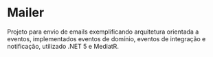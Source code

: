 # Mailer
Projeto para envio de emails exemplificando arquitetura orientada a eventos, implementados eventos de domínio, eventos de integração e notificação, utilizado .NET 5 e MediatR.
